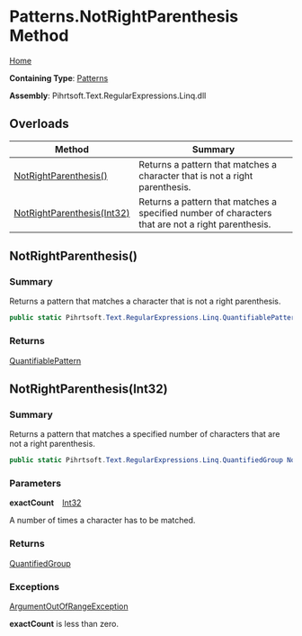 # Patterns\.NotRightParenthesis Method

[Home](../../../../../../README.md)

**Containing Type**: [Patterns](../README.md)

**Assembly**: Pihrtsoft\.Text\.RegularExpressions\.Linq\.dll

## Overloads

| Method | Summary |
| ------ | ------- |
| [NotRightParenthesis()](#Pihrtsoft_Text_RegularExpressions_Linq_Patterns_NotRightParenthesis) | Returns a pattern that matches a character that is not a right parenthesis\. |
| [NotRightParenthesis(Int32)](#Pihrtsoft_Text_RegularExpressions_Linq_Patterns_NotRightParenthesis_System_Int32_) | Returns a pattern that matches a specified number of characters that are not a right parenthesis\. |

## NotRightParenthesis\(\) <a name="Pihrtsoft_Text_RegularExpressions_Linq_Patterns_NotRightParenthesis"></a>

### Summary

Returns a pattern that matches a character that is not a right parenthesis\.

```csharp
public static Pihrtsoft.Text.RegularExpressions.Linq.QuantifiablePattern NotRightParenthesis()
```

### Returns

[QuantifiablePattern](../../QuantifiablePattern/README.md)

## NotRightParenthesis\(Int32\) <a name="Pihrtsoft_Text_RegularExpressions_Linq_Patterns_NotRightParenthesis_System_Int32_"></a>

### Summary

Returns a pattern that matches a specified number of characters that are not a right parenthesis\.

```csharp
public static Pihrtsoft.Text.RegularExpressions.Linq.QuantifiedGroup NotRightParenthesis(int exactCount)
```

### Parameters

**exactCount** &ensp; [Int32](https://docs.microsoft.com/en-us/dotnet/api/system.int32)

A number of times a character has to be matched\.

### Returns

[QuantifiedGroup](../../QuantifiedGroup/README.md)

### Exceptions

[ArgumentOutOfRangeException](https://docs.microsoft.com/en-us/dotnet/api/system.argumentoutofrangeexception)

**exactCount** is less than zero\.

